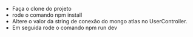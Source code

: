 * Faça o clone do projeto
* rode o comando npm install
* Altere o valor da string de conexão do mongo atlas no UserController.
* Em seguida rode o comando npm run dev
